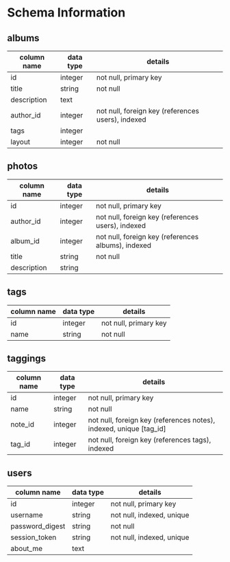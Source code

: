 # Schema Information

## albums
column name | data type | details
------------|-----------|-----------------------
id          | integer   | not null, primary key
title       | string    | not null
description | text      |
author_id   | integer   | not null, foreign key (references users), indexed
tags        | integer   |
layout      | integer   | not null


## photos
column name | data type | details
------------|-----------|-----------------------
id          | integer   | not null, primary key
author_id   | integer   | not null, foreign key (references users), indexed
album_id    | integer   | not null, foreign key (references albums), indexed
title       | string    | not null
description | string    |

## tags
column name | data type | details
------------|-----------|-----------------------
id          | integer   | not null, primary key
name        | string    | not null

## taggings
column name | data type | details
------------|-----------|-----------------------
id          | integer   | not null, primary key
name        | string    | not null
note_id     | integer   | not null, foreign key (references notes), indexed, unique [tag_id]
tag_id      | integer   | not null, foreign key (references tags), indexed

## users
column name     | data type | details
----------------|-----------|-----------------------
id              | integer   | not null, primary key
username        | string    | not null, indexed, unique
password_digest | string    | not null
session_token   | string    | not null, indexed, unique
about_me        | text      |
